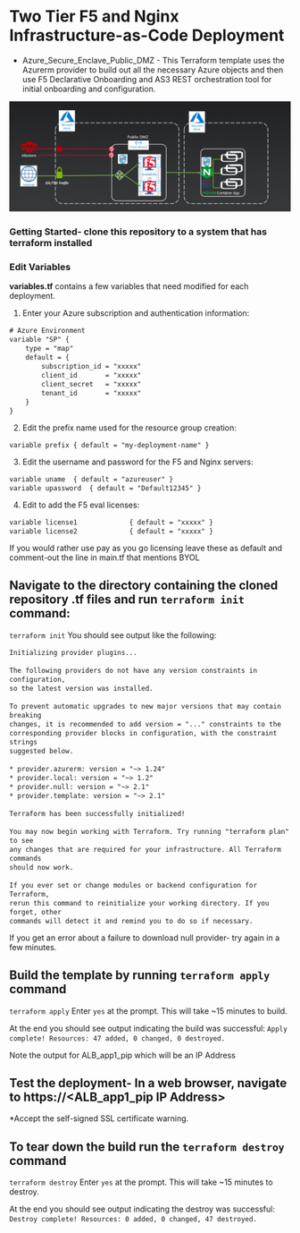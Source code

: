 # Two Tier F5 and Nginx Infrastructure-as-Code Deployment

* Azure_Secure_Enclave_Public_DMZ - This Terraform template uses the Azurerm provider to build out all the necessary Azure objects and then use F5 Declarative Onboarding and AS3 REST orchestration tool for initial onboarding and configuration. 

![alt text](https://github.com/megamattzilla/f5_terraform/blob/master/nginx-f5-deployment.png "F5 and Nginx Deployment")

### Getting Started- clone this repository to a system that has terraform installed

### Edit Variables

**variables.tf** contains a few variables that need modified for each deployment.

1. Enter your Azure subscription and authentication information:
```
# Azure Environment
variable "SP" {
	type = "map"
	default = {
		subscription_id = "xxxxx" 
		client_id       = "xxxxx"
		client_secret   = "xxxxx"
		tenant_id       = "xxxxx"
	}
}
```
2. Edit the prefix name used for the resource group creation:
```
variable prefix	{ default = "my-deployment-name" }
```
3. Edit the username and password for the F5 and Nginx servers:
```
variable uname	{ default = "azureuser" }
variable upassword	{ default = "Default12345" }
```
4. Edit to add the F5 eval licenses:
```
variable license1             { default = "xxxxx" }
variable license2             { default = "xxxxx" }
```
If you would rather use pay as you go licensing leave these as default and comment-out the line in main.tf that mentions BYOL

## Navigate to the directory containing the cloned repository .tf files and run `terraform init` command:
`terraform init`
You should see output like the following:
```
Initializing provider plugins...

The following providers do not have any version constraints in configuration,
so the latest version was installed.

To prevent automatic upgrades to new major versions that may contain breaking
changes, it is recommended to add version = "..." constraints to the
corresponding provider blocks in configuration, with the constraint strings
suggested below.

* provider.azurerm: version = "~> 1.24"
* provider.local: version = "~> 1.2"
* provider.null: version = "~> 2.1"
* provider.template: version = "~> 2.1"

Terraform has been successfully initialized!

You may now begin working with Terraform. Try running "terraform plan" to see
any changes that are required for your infrastructure. All Terraform commands
should now work.

If you ever set or change modules or backend configuration for Terraform,
rerun this command to reinitialize your working directory. If you forget, other
commands will detect it and remind you to do so if necessary.
```
If you get an error about a failure to download null provider- try again in a few minutes.

## Build the template by running `terraform apply` command
`terraform apply`
Enter `yes` at the prompt. This will take ~15 minutes to build. 

At the end you should see output indicating the build was successful:
`Apply complete! Resources: 47 added, 0 changed, 0 destroyed.`

Note the output for ALB_app1_pip which will be an IP Address

## Test the deployment- In a web browser, navigate to https://<ALB_app1_pip IP Address>
*Accept the self-signed SSL certificate warning. 

## To tear down the build run the `terraform destroy` command
`terraform destroy`
Enter `yes` at the prompt. This will take ~15 minutes to destroy. 

At the end you should see output indicating the destroy was successful:
`Destroy complete! Resources: 0 added, 0 changed, 47 destroyed.`

